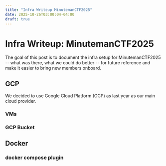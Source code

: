 ```yaml
---
title: "Infra Writeup MinutemanCTF2025"
date: 2025-10-26T03:00:04-04:00
draft: true
---
```


# Infra Writeup: MinutemanCTF2025

The goal of this post is to document the infra setup for MinutemanCTF2025 -- what was there, what we could do better -- for future reference and make it easier to bring new members onboard. 

## GCP

We decided to use Google Cloud Platform (GCP) as last year as our main cloud provider. 

### VMs


### GCP Bucket

## Docker 
### docker compose plugin

